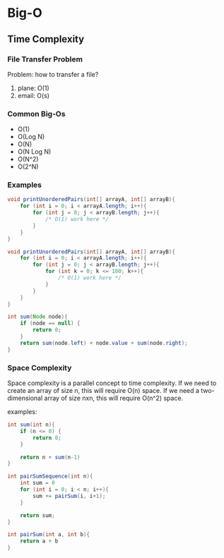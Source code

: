 # Big-O

## Time Complexity

### File Transfer Problem
Problem: how to transfer a file?
1. plane: O(1)
2. email: O(s)


### Common Big-Os
- O(1)
- O(Log N)
- O(N)
- O(N Log N)
- O(N^2)
- O(2^N)


### Examples

```java
void printUnorderedPairs(int[] arrayA, int[] arrayB){
    for (int i = 0; i < arrayA.length; i++){
        for (int j = 0; j < arrayB.length; j++){
            /* O(1) work here */
        }
    }
}
```

```java
void printUnorderedPairs(int[] arrayA, int[] arrayB){
    for (int i = 0; i < arrayA.length; i++){
        for (int j = 0; j < arrayB.length; j++){
            for (int k = 0; k <= 100; k++){
                /* O(1) work here */
            }
        }
    }
}
```


```java
int sum(Node node){
    if (node == null) {
        return 0;
    }
    return sum(node.left) + node.value + sum(node.right);
}
```

### Space Complexity
Space complexity is a parallel concept to time complexity. If we need to create an array of size n, this will require O(n) space. If we need a two-dimensional array of size nxn, this will require O(n^2) space.

examples:

```java
int sum(int n){
    if (n <= 0) {
        return 0;
    }

    return n + sum(n-1)
}
```

```java
int pairSumSequence(int n){
    int sum = 0
    for (int i = 0; i < n; i++){
        sum += pairSum(i, i+1);
    }

    return sum;
}

int pairSum(int a, int b){
    return a + b
}
```